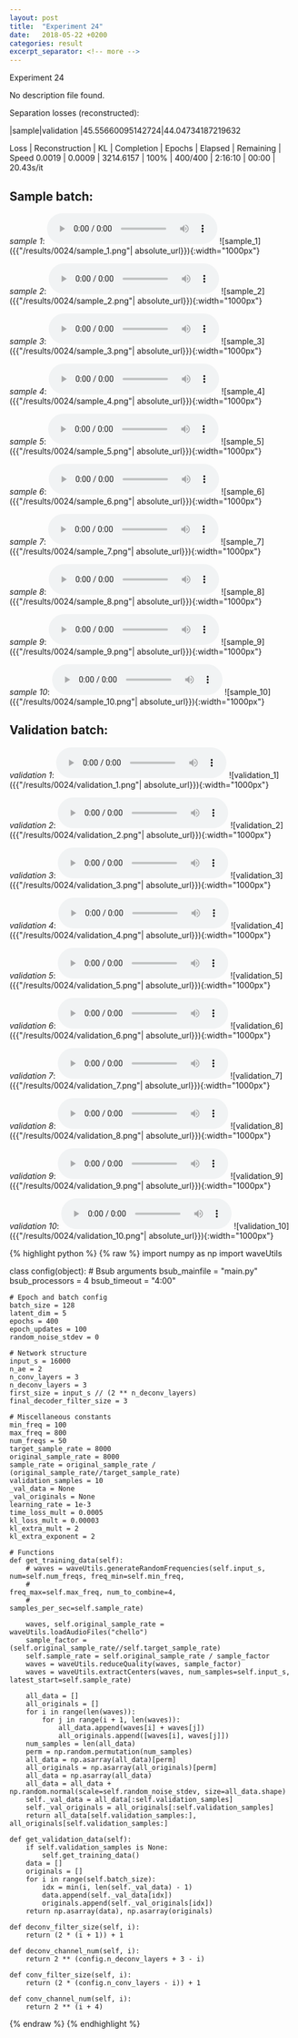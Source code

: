 ```yaml
---
layout: post
title:  "Experiment 24"
date:   2018-05-22 +0200
categories: result
excerpt_separator: <!-- more -->
---
```

Experiment 24

No description file found.

Separation losses (reconstructed):

|sample|validation
|45.55660095142724|44.04734187219632

Loss | Reconstruction | KL | Completion | Epochs | Elapsed | Remaining | Speed
0.0019 | 0.0009 | 3214.6157 | 100% | 400/400 | 2:16:10 | 00:00 | 20.43s/it<!-- more -->

## **Sample batch**:
_sample 1_:
<audio src="/ResultsOverview/results/0024/sample_1.wav" controls preload></audio>
![sample_1]({{"/results/0024/sample_1.png"| absolute_url}}){:width="1000px"}

_sample 2_:
<audio src="/ResultsOverview/results/0024/sample_2.wav" controls preload></audio>
![sample_2]({{"/results/0024/sample_2.png"| absolute_url}}){:width="1000px"}

_sample 3_:
<audio src="/ResultsOverview/results/0024/sample_3.wav" controls preload></audio>
![sample_3]({{"/results/0024/sample_3.png"| absolute_url}}){:width="1000px"}

_sample 4_:
<audio src="/ResultsOverview/results/0024/sample_4.wav" controls preload></audio>
![sample_4]({{"/results/0024/sample_4.png"| absolute_url}}){:width="1000px"}

_sample 5_:
<audio src="/ResultsOverview/results/0024/sample_5.wav" controls preload></audio>
![sample_5]({{"/results/0024/sample_5.png"| absolute_url}}){:width="1000px"}

_sample 6_:
<audio src="/ResultsOverview/results/0024/sample_6.wav" controls preload></audio>
![sample_6]({{"/results/0024/sample_6.png"| absolute_url}}){:width="1000px"}

_sample 7_:
<audio src="/ResultsOverview/results/0024/sample_7.wav" controls preload></audio>
![sample_7]({{"/results/0024/sample_7.png"| absolute_url}}){:width="1000px"}

_sample 8_:
<audio src="/ResultsOverview/results/0024/sample_8.wav" controls preload></audio>
![sample_8]({{"/results/0024/sample_8.png"| absolute_url}}){:width="1000px"}

_sample 9_:
<audio src="/ResultsOverview/results/0024/sample_9.wav" controls preload></audio>
![sample_9]({{"/results/0024/sample_9.png"| absolute_url}}){:width="1000px"}

_sample 10_:
<audio src="/ResultsOverview/results/0024/sample_10.wav" controls preload></audio>
![sample_10]({{"/results/0024/sample_10.png"| absolute_url}}){:width="1000px"}

## **Validation batch**:
_validation 1_:
<audio src="/ResultsOverview/results/0024/validation_1.wav" controls preload></audio>
![validation_1]({{"/results/0024/validation_1.png"| absolute_url}}){:width="1000px"}

_validation 2_:
<audio src="/ResultsOverview/results/0024/validation_2.wav" controls preload></audio>
![validation_2]({{"/results/0024/validation_2.png"| absolute_url}}){:width="1000px"}

_validation 3_:
<audio src="/ResultsOverview/results/0024/validation_3.wav" controls preload></audio>
![validation_3]({{"/results/0024/validation_3.png"| absolute_url}}){:width="1000px"}

_validation 4_:
<audio src="/ResultsOverview/results/0024/validation_4.wav" controls preload></audio>
![validation_4]({{"/results/0024/validation_4.png"| absolute_url}}){:width="1000px"}

_validation 5_:
<audio src="/ResultsOverview/results/0024/validation_5.wav" controls preload></audio>
![validation_5]({{"/results/0024/validation_5.png"| absolute_url}}){:width="1000px"}

_validation 6_:
<audio src="/ResultsOverview/results/0024/validation_6.wav" controls preload></audio>
![validation_6]({{"/results/0024/validation_6.png"| absolute_url}}){:width="1000px"}

_validation 7_:
<audio src="/ResultsOverview/results/0024/validation_7.wav" controls preload></audio>
![validation_7]({{"/results/0024/validation_7.png"| absolute_url}}){:width="1000px"}

_validation 8_:
<audio src="/ResultsOverview/results/0024/validation_8.wav" controls preload></audio>
![validation_8]({{"/results/0024/validation_8.png"| absolute_url}}){:width="1000px"}

_validation 9_:
<audio src="/ResultsOverview/results/0024/validation_9.wav" controls preload></audio>
![validation_9]({{"/results/0024/validation_9.png"| absolute_url}}){:width="1000px"}

_validation 10_:
<audio src="/ResultsOverview/results/0024/validation_10.wav" controls preload></audio>
![validation_10]({{"/results/0024/validation_10.png"| absolute_url}}){:width="1000px"}


{% highlight python %}
{% raw %}
import numpy as np
import waveUtils


class config(object):
	# Bsub arguments
	bsub_mainfile = "main.py"
	bsub_processors = 4
	bsub_timeout = "4:00"

	# Epoch and batch config
	batch_size = 128
	latent_dim = 5
	epochs = 400
	epoch_updates = 100
	random_noise_stdev = 0

	# Network structure
	input_s = 16000
	n_ae = 2
	n_conv_layers = 3
	n_deconv_layers = 3
	first_size = input_s // (2 ** n_deconv_layers)
	final_decoder_filter_size = 3

	# Miscellaneous constants
	min_freq = 100
	max_freq = 800
	num_freqs = 50
	target_sample_rate = 8000
	original_sample_rate = 8000
	sample_rate = original_sample_rate / (original_sample_rate//target_sample_rate)
	validation_samples = 10
	_val_data = None
	_val_originals = None
	learning_rate = 1e-3
	time_loss_mult = 0.0005
	kl_loss_mult = 0.00003
	kl_extra_mult = 2
	kl_extra_exponent = 2

	# Functions
	def get_training_data(self):
		# waves = waveUtils.generateRandomFrequencies(self.input_s, num=self.num_freqs, freq_min=self.min_freq,
		#                                            freq_max=self.max_freq, num_to_combine=4,
		#                                            samples_per_sec=self.sample_rate)

		waves, self.original_sample_rate = waveUtils.loadAudioFiles("chello")
		sample_factor = (self.original_sample_rate//self.target_sample_rate)
		self.sample_rate = self.original_sample_rate / sample_factor
		waves = waveUtils.reduceQuality(waves, sample_factor)
		waves = waveUtils.extractCenters(waves, num_samples=self.input_s, latest_start=self.sample_rate)

		all_data = []
		all_originals = []
		for i in range(len(waves)):
			for j in range(i + 1, len(waves)):
				all_data.append(waves[i] + waves[j])
				all_originals.append([waves[i], waves[j]])
		num_samples = len(all_data)
		perm = np.random.permutation(num_samples)
		all_data = np.asarray(all_data)[perm]
		all_originals = np.asarray(all_originals)[perm]
		all_data = np.asarray(all_data)
		all_data = all_data + np.random.normal(scale=self.random_noise_stdev, size=all_data.shape)
		self._val_data = all_data[:self.validation_samples]
		self._val_originals = all_originals[:self.validation_samples]
		return all_data[self.validation_samples:], all_originals[self.validation_samples:]

	def get_validation_data(self):
		if self.validation_samples is None:
			self.get_training_data()
		data = []
		originals = []
		for i in range(self.batch_size):
			idx = min(i, len(self._val_data) - 1)
			data.append(self._val_data[idx])
			originals.append(self._val_originals[idx])
		return np.asarray(data), np.asarray(originals)

	def deconv_filter_size(self, i):
		return (2 * (i + 1)) + 1

	def deconv_channel_num(self, i):
		return 2 ** (config.n_deconv_layers + 3 - i)

	def conv_filter_size(self, i):
		return (2 * (config.n_conv_layers - i)) + 1

	def conv_channel_num(self, i):
		return 2 ** (i + 4)

{% endraw %}
{% endhighlight %}
